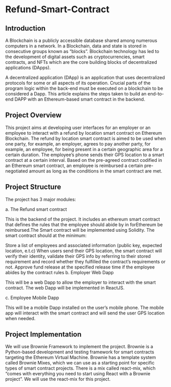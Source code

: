 # Refund-Smart-Contract
## Introduction
A Blockchain is a publicly accessible database shared among numerous computers in a network. In a Blockchain, data and state is stored in consecutive groups known as “blocks”. Blockchain technology has led to the development of digital assets such as cryptocurrencies, smart contracts, and NFTs which are the core building blocks of decentralized applications (DApps).

A decentralized application (DApp) is an application that uses decentralized protocols for some or all aspects of its operation. Crucial parts of the program logic within the back-end must be executed on a blockchain to be considered a Dapp. This article explains the steps taken to build an end-to-end DAPP with an Ethereum-based smart contract in the backend.

## Project Overview
This project aims at developing user interfaces for an employer or an employee to interact with a refund by location smart contract on Ethereum Blockchain. The refund by location smart contract is aimed to be used when one party, for example, an employer, agrees to pay another party, for example, an employee, for being present in a certain geographic area for a certain duration. The employee’s phone sends their GPS location to a smart contract at a certain interval. Based on the pre-agreed contract codified in an Ethereum smart contract, an employee is reimbursed a certain pre-negotiated amount as long as the conditions in the smart contract are met.

## Project Structure
The project has 3 major modules:

a. The Refund smart contract

This is the backend of the project. It includes an ethereum smart contract that defines the rules that the employee should abide by in forEthereum be reimbursed.The Smart contract will be implemented using Solidity. The smart contract should at the minimum:

Store a list of employees and associated information (public key, expected location, e.t.c)
When users send their GPS location, the smart contract will verify their identity, validate their GPS info by referring to their stored requirement and record whether they fulfilled the contract’s requirements or not.
Approve fund release at the specified release time if the employee abides by the contract rules
b. Employer Web Dapp

This will be a web Dapp to allow the employer to interact with the smart contract. The web Dapp will be implemented in ReactJS.

c. Employee Mobile Dapp

This will be a mobile Dapp installed on the user’s mobile phone. The mobile app will interact with the smart contract and will send the user GPS location when needed.

## Project Implementation
We will use Brownie Framework to implement the project. Brownie is a Python-based development and testing framework for smart contracts targeting the Ethereum Virtual Machine. Brownie has a template system called Brownie Mixes, which we can use as a starting point for specific types of smart contract projects. There is a mix called react-mix, which “comes with everything you need to start using React with a Brownie project”. We will use the react-mix for this project.
